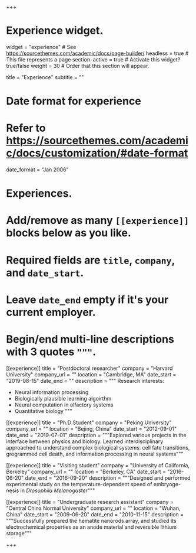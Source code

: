 +++
# Experience widget.
widget = "experience"  # See https://sourcethemes.com/academic/docs/page-builder/
headless = true  # This file represents a page section.
active = true  # Activate this widget? true/false
weight = 30  # Order that this section will appear.

title = "Experience"
subtitle = ""

# Date format for experience
#   Refer to https://sourcethemes.com/academic/docs/customization/#date-format
date_format = "Jan 2006"

# Experiences.
#   Add/remove as many `[[experience]]` blocks below as you like.
#   Required fields are `title`, `company`, and `date_start`.
#   Leave `date_end` empty if it's your current employer.
#   Begin/end multi-line descriptions with 3 quotes `"""`.
[[experience]]
  title = "Postdoctoral researcher"
  company = "Harvard University"
  company_url = ""
  location = "Cambridge, MA"
  date_start = "2019-08-15"
  date_end = ""
  description = """
  Research interests:
  
  * Neural information processing
  * Biologically plausible learning algoirthm
  * Neural computation in olfactory systems
  * Quantitative biology
  """

[[experience]]
  title = "Ph.D Student"
  company = "Peking University"
  company_url = ""
  location = "Bejing, China"
  date_start = "2012-09-01"
  date_end = "2019-07-01"
  description = """Explored various projects in the interface between physics and biology. Learned interdisciplinary approached to understand complex biological systems: cell fate transitions, grogrammed cell death, and information processing in neural systems"""
  
  [[experience]]
  title = "Visiting student"
  company = "University of California, Berkeley"
  company_url = ""
  location = "Berkeley, CA"
  date_start = "2016-06-20"
  date_end = "2016-09-20"
  description = """Designed and performed experimental study on the temperature-dependent speed of embryoge-
nesis in *Drosophila Melanogaster*"""

  [[experience]]
  title = "Undergraduate research assistant"
  company = "Central China Normal University"
  company_url = ""
  location = "Wuhan, China"
  date_start = "2009-06-20"
  date_end = "2010-11-15"
  description = """Successfully prepared the hematite nanorods array, and studied its electrochemical properties as an anode material and reversible lithium storage"""

+++
